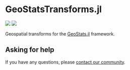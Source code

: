 # GeoStatsTransforms.jl

[![][build-img]][build-url] [![][codecov-img]][codecov-url]

Geospatial transforms for the [GeoStats.jl](https://github.com/JuliaEarth/GeoStats.jl) framework.

## Asking for help

If you have any questions, please [contact our community](https://juliaearth.github.io/GeoStats.jl/stable/about/community.html).

[build-img]: https://img.shields.io/github/actions/workflow/status/JuliaEarth/GeoStatsTransforms.jl/CI.yml?branch=main&style=flat-square
[build-url]: https://github.com/JuliaEarth/GeoStatsTransforms.jl/actions

[codecov-img]: https://img.shields.io/codecov/c/github/JuliaEarth/GeoStatsTransforms.jl?style=flat-square
[codecov-url]: https://codecov.io/gh/JuliaEarth/GeoStatsTransforms.jl
